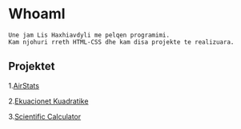 # WhoamI
```
Une jam Lis Haxhiavdyli me pelqen programimi. 
Kam njohuri rreth HTML-CSS dhe kam disa projekte te realizuara.
```

## Projektet

1.<a href="https://airstats.netlify.app/" target="_blank">AirStats</a>

2.<a href="https://ekuacionet-kuadratike.netlify.app/" target="_blank">Ekuacionet Kuadratike</a>

3.<a href="https://electronic-calculator.netlify.app/" target="_blank">Scientific Calculator</a>